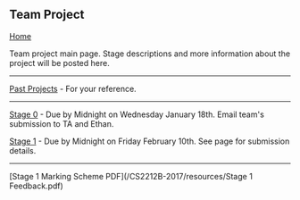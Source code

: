 ## Team Project

[Home](README.md)  

Team project main page. Stage descriptions and more information about the project will be posted here.

---

[Past Projects](PASTPROJECTS.md) - For your reference.

---

[Stage 0](STAGE0.md) - Due by Midnight on Wednesday January 18th. Email team's submission to TA and Ethan.  

[Stage 1](STAGE1.md) - Due by Midnight on Friday February 10th. See page for submission details.

---  

[Stage 1 Marking Scheme PDF](/CS2212B-2017/resources/Stage 1 Feedback.pdf)

